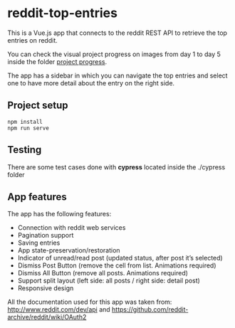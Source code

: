# reddit-top-entries

This is a Vue.js app that connects to the reddit REST API to retrieve the top entries on reddit.

You can check the visual project progress on images from day 1 to day 5 inside the folder [project progress](https://github.com/oscar9214/reddit-top-entries/tree/master/project%20progress).

The app has a sidebar in which you can navigate the top entries and select one to have more detail about the entry on the right side.

## Project setup
```
npm install
npm run serve
```

## Testing
There are some test cases done with **cypress** located inside the ./cypress folder

## App features
The app has the following features:
- Connection with reddit web services
- Pagination support
- Saving entries
- App state-preservation/restoration
- Indicator of unread/read post (updated status, after post it’s selected)
- Dismiss Post Button (remove the cell from list. Animations required)
- Dismiss All Button (remove all posts. Animations required)
- Support split layout (left side: all posts / right side: detail post)
- Responsive design

All the documentation used for this app was taken from: http://www.reddit.com/dev/api and https://github.com/reddit-archive/reddit/wiki/OAuth2
